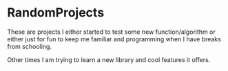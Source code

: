 # RandomProjects

These are projects I either started to test some new 
function/algorithm or either just for fun to keep me
familiar and programming when I have breaks from schooling.

Other times I am trying to learn a new library and cool
features it offers.
